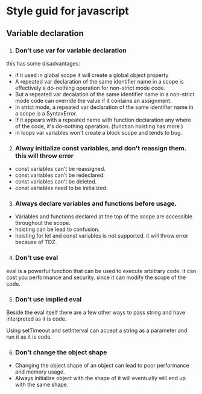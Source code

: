 # Style guid for javascript

## Variable declaration

1. ### Don't use var for variable declaration
this has some disadvantages:
- if it used in global scope it will create a global object property
- A repeated var declaration of the same identifier name in a scope is effectively a do-nothing operation for non-strict mode code.
- But a repeated var decalation of the same identifier name in a non-strict mode code can override the value if it contains an assignment.
- In strict mode, a repeated var declaration of the same identifier name in a scope is a SyntaxError.
- If it appears with a repeated name with function declaration any where of the code, it's do-nothing operation. (function hoisting has more )
- in loops var variables won't create a block scope and tends to bug.

2. ### Alway initialize const variables, and don't reassign them. this will throw error
- const variables can't be reassigned.
- const variables can't be redeclared.
- const variables can't be deleted.
- const variables need to be initialized.

3. ### Always declare variables and functions before usage.
- Variables and functions declared at the top of the scope are accessible throughout the scope.
- hoisting can be lead to confusion.
- hoisting for let and const variables is not supported. it will throw error because of TDZ.

4. ### Don't use eval
eval is a powerful function that can be used to execute arbitrary code.
It can cost you performance and security. since it can modify the scope of the code.

5. ### Don't use implied eval
Beside the eval itself there are a few other ways to pass string and have interpreted as it is code. 

Using setTimeout and setInterval can accept a string as a parameter and run it as it is code.

6. ### Don't change the object shape 
- Changing the object shape of an object can lead to poor performance and memory usage.
- Always initialize object with the shape of it will eventually will end up with the same shape.

